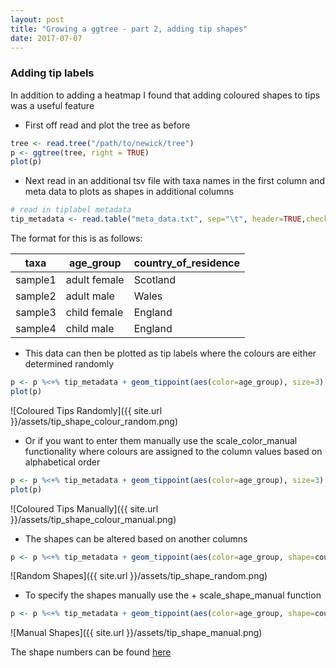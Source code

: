 ```yaml
---
layout: post
title: "Growing a ggtree - part 2, adding tip shapes"
date: 2017-07-07
---
```

### Adding tip labels

In addition to adding a heatmap I found that adding coloured shapes to tips was a useful feature

  - First off read and plot the tree as before
  ```R
  tree <- read.tree("/path/to/newick/tree")
  p <- ggtree(tree, right = TRUE)
  plot(p)
  ```
  - Next read in an additional tsv file with taxa names in the first column and meta data to plots as shapes in additional columns
  ```R
  # read in tiplabel metadata
  tip_metadata <- read.table("meta_data.txt", sep="\t", header=TRUE,check.names=FALSE, stringsAsFactor=F)
  ```
  The format for this is as follows:
  
  |taxa|age_group|country_of_residence|
  |----|---------|--------------------|
  |sample1|adult female|Scotland|
  |sample2|adult male|Wales|
  |sample3|child female|England|
  |sample4|child male|England|
  
  - This data can then be plotted as tip labels where the colours are either determined randomly
  ```R
  p <- p %<+% tip_metadata + geom_tippoint(aes(color=age_group), size=3)
  plot(p)
  ```
  ![Coloured Tips Randomly]({{ site.url }}/assets/tip_shape_colour_random.png)

  - Or if you want to enter them manually use the scale_color_manual functionality where colours are assigned to the column values based on alphabetical order
  ```R
  p <- p %<+% tip_metadata + geom_tippoint(aes(color=age_group), size=3) + scale_color_manual(values=c("red", "blue","green","grey"))
  plot(p)
  ```
  ![Coloured Tips Manually]({{ site.url }}/assets/tip_shape_colour_manual.png)
  - The shapes can be altered based on another columns
  ```R
  p <- p %<+% tip_metadata + geom_tippoint(aes(color=age_group, shape=country_of_residence), size=3) + scale_color_manual(values=c("red", "blue","green","grey"))
  ```
  ![Random Shapes]({{ site.url }}/assets/tip_shape_random.png)
  - To specify the shapes manually use the + scale_shape_manual function
  ```R
  p <- p %<+% tip_metadata + geom_tippoint(aes(color=age_group, shape=country_of_residence), size=3) + scale_color_manual(values=c("red", "blue","green","grey")) + scale_shape_manual(values=c(1,2,3))
  ```
  ![Manual Shapes]({{ site.url }}/assets/tip_shape_manual.png)

  The shape numbers can be found [here](http://www.cookbook-r.com/Graphs/Shapes_and_line_types)

